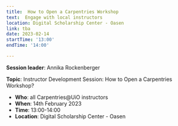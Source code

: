 ```yaml
---
title:  How to Open a Carpentries Workshop
text:  Engage with local instructors
location: Digital Scholarship Center - Oasen
link: tba
date: 2023-02-14
startTime: '13:00'
endTime: '14:00'

---
```


**Session leader**: Annika Rockenberger

**Topic**: Instructor Development Session: How to Open a Carpentries Workshop?

- **Who**: all Carpentries@UiO instructors
- **When**: 14th February 2023
- **Time**: 13:00-14:00
- **Location**: Digital Scholarship Center - Oasen


